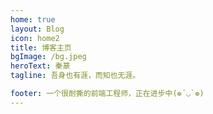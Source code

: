 ```yaml
---
home: true
layout: Blog
icon: home2
title: 博客主页
bgImage: /bg.jpeg
heroText: 秦篆
tagline: 吾身也有涯，而知也无涯。

footer: 一个很耐撕的前端工程师，正在进步中(❁´◡`❁)
---
```

